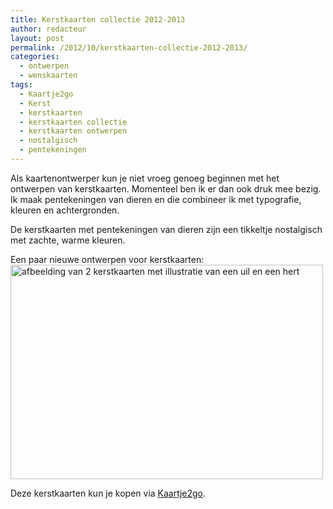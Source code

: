 ```yaml
---
title: Kerstkaarten collectie 2012-2013
author: redacteur
layout: post
permalink: /2012/10/kerstkaarten-collectie-2012-2013/
categories:
  - ontwerpen
  - wenskaarten
tags:
  - Kaartje2go
  - Kerst
  - kerstkaarten
  - kerstkaarten collectie
  - kerstkaarten ontwerpen
  - nostalgisch
  - pentekeningen
---
```

Als kaartenontwerper kun je niet vroeg genoeg beginnen met het ontwerpen van kerstkaarten. Momenteel ben ik er dan ook druk mee bezig. Ik maak pentekeningen van dieren en die combineer ik met typografie, kleuren en achtergronden.

De kerstkaarten met pentekeningen van dieren zijn een tikkeltje nostalgisch met zachte, warme kleuren.

Een paar nieuwe ontwerpen voor kerstkaarten:<img class="aligncenter size-full wp-image-2962" title="kerstkaarten met illustratie van een uil en een hert" src="http://www.schildertuin.nl/wordpress/wp-content/uploads/2012/10/kerstkaarten_uil_en_hert.jpg" alt="afbeelding van 2 kerstkaarten met illustratie van een uil en een hert" width="500" height="343" />

Deze kerstkaarten kun je kopen via <a title="Kerstkaarten van de Schildertuin te koop bij Kaartje2go" href="http://www.kaartje2go.nl/kaartenwinkel/De+Schildertuin/profiel" target="_blank">Kaartje2go</a>.